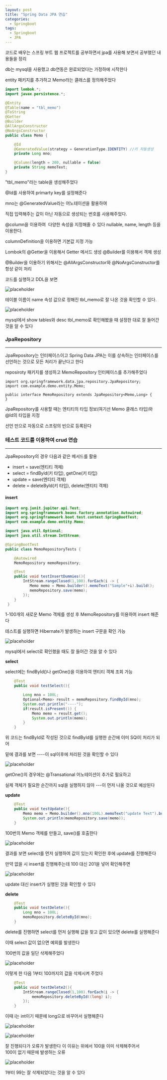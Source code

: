 ```yaml
---
layout: post
title: "Spring Data JPA 연습"
categories:
  - Springboot
tags:
  - Springboot
  - JPA
---
```



코드로 배우는 스프링 부트 웹 프로젝트를 공부하면서 jpa를 사용해 보면서 공부했던 내용들을 정리

db는 mysql을 사용했고 db연동은 완료되었다는 가정하에 시작한다

entity 패키지를 추가하고 Memo라는 클래스를 정의해주었다

```java
import lombok.*;
import javax.persistence.*;

@Entity
@Table(name = "tbl_memo")
@ToString
@Getter
@Builder
@AllArgsConstructor
@NoArgsConstructor
public class Memo {

    @Id
    @GeneratedValue(strategy = GenerationType.IDENTITY) //키 자동생성
    private Long mno;

    @Column(length = 200, nullable = false)
    private String memoText;
}
```

"tbl\_memo"라는 table을 생성해주었다 

@Id를 사용하여 primarty key를 설정해준다

mno는 @GeneratedValue라는 어노테이션을 활용하여

직접 입력해주는 값이 아닌 자동으로 생성되는 번호를 사용해주었다. 

@column을 이용하여  다양한 속성을 지정해줄 수 있다 nullable, name, length 등을 이용한다.

columnDefinition을 이용하면 기본값 지정 가능

Lombok의 @Getter을 이용해서 Getter 메서드 생성 @Builder를 이용해서 객체 생성

@Builder을 이용하기 위해서는 @AllArgsConstructor와 @NoArgsConstructor를 항상 같이 처리 

코드를 실행하고 DDL을 보면

![placeholder](https://blog.kakaocdn.net/dn/tAAfP/btqUTnHawfc/nuvfukRl34L5psTGxKktD0/img.png "Medium example image")

테이블 이름이 name 속성 값으로 정해진 tbl\_memo로 잘 나온 것을 확인할 수 있다.

![placeholder](https://img1.daumcdn.net/thumb/R1280x0/?scode=mtistory2&fname=https%3A%2F%2Fblog.kakaocdn.net%2Fdn%2FAh8XT%2FbtqUYGsapkg%2F4uLRoqPNjsSMjGXkvGSsrK%2Fimg.png "Medium example image")

mysql에서 show tables와 desc tbl\_memo로 확인해봤을 때 설정한 대로 잘 들어간 것을 알 수 있다

### **JpaRepository**

---

JpaRepository는 인터페이스이고 Spring Data JPA는 이를 상속하는 인터페이스를 선언하는 것으로 모든 처리가 끝난다고 한다

reposiroty 패키지를 생성하고 MemoRepository 인터페이스를 추가해주었다

```
import org.springframework.data.jpa.repository.JpaRepository;
import com.example.demo.entity.Memo;

public interface MemoRepository extends JpaRepository<Memo,Long> {
}

```

JpaRepository를 사용할 때는 엔티티의 타입 정보(여기선 Memo 클래스 타입)와 @Id의 타입을 지정

선언 만으로 자동으로 스프링의 빈으로 등록된다

### **테스트 코드를 이용하여 crud 연습**

---

JpaRepository의 경우 다음과 같은 메서드를 활용

-   insert = save(엔티티 객체)
-   select = findByld(키 타입), getOne(키 타입)
-   update = save(엔티티 객체)
-   delete = deleteByld(키 타입), delete(엔티티 객체)

#### **insert**

```java
import org.junit.jupiter.api.Test;
import org.springframework.beans.factory.annotation.Autowired;
import org.springframework.boot.test.context.SpringBootTest;
import com.example.demo.entity.Memo;

import java.util.Optional;
import java.util.stream.IntStream;

@SpringBootTest
public class MemoRepositoryTests {

    @Autowired
    MemoRepository memoRepository;

    @Test
    public void testInsertDummies(){
        IntStream.rangeClosed(1,100).forEach(i -> {
           Memo memo = Memo.builder().memoText("Sample"+i).build();
           memoRepository.save(memo);
        });
    }
 }
```

1-100개의 새로운 Memo 객체를 생성 후 MemoRepository를 이용하여 insert 해준다

테스트를 실행하면 Hibernate가 발생하는 insert 구문을 확인 가능

![placeholder](https://img1.daumcdn.net/thumb/R1280x0/?scode=mtistory2&fname=https%3A%2F%2Fblog.kakaocdn.net%2Fdn%2FbiS6R0%2FbtqURufLQXG%2FW9ADTRyA7kcvVk7cbzKh41%2Fimg.png "Medium example image")



mysql에서 select로 확인했을 때도 잘 들어간 것을 알 수 있다

**select**

select에는 findById()나 getOne()을 이용하여 엔티티 객체 조회 가능

```java
    @Test
    public void testSelect(){

        Long mno = 100L;
        Optional<Memo> result = memoRepository.findById(mno);
        System.out.println("----");
        if(result.isPresent()) {
            Memo memo = result.get();
            System.out.println(memo);
        }
    }
```

위 코드는 findById로 작성된 것으로 findById를 실행한 순간에 이미 SQl이 처리가 되어

밑에 결과를 보면 ----이 sql이후에 처리된 것을 확인할 수 있다

![placeholder](https://img1.daumcdn.net/thumb/R1280x0/?scode=mtistory2&fname=https%3A%2F%2Fblog.kakaocdn.net%2Fdn%2Fc2ITuv%2FbtqUUp5O5KA%2FnRqHn4uofKF4rnNn5AByKK%2Fimg.png "Medium example image")

getOne()의 경우에는 @Transational 어노테이션이 추가로 필요하고

실제 객체가 필요한 순간까지 sql을 실행하지 않아 ---이 먼저 나올 것으로 예상된다

**update**

```java
    @Test
    public void testUpdate(){
        Memo memo = Memo.builder().mno(100L).memoText("update Text").build();
        System.out.println(memoRepository.save(memo));
    }
```

100번의 Memo 객체를 만들고, save()를 호출한다

![placeholder](https://img1.daumcdn.net/thumb/R1280x0/?scode=mtistory2&fname=https%3A%2F%2Fblog.kakaocdn.net%2Fdn%2FbSsK5A%2FbtqURu7SYLQ%2FgYIIiHX88xiiZFpKek2HuK%2Fimg.png "Medium example image")

결과를 보면 select를 먼저 실행하여 값이 있는지 확인한 후에 update를 진행해준다

만약 없을 시 insert를 진행해주는데 100 대신 201을 넣어 확인해주면 

![placeholder](https://img1.daumcdn.net/thumb/R1280x0/?scode=mtistory2&fname=https%3A%2F%2Fblog.kakaocdn.net%2Fdn%2Fosb7q%2FbtqURuz6fzC%2FMk6Ty4AuuprAOp7wRY9Y8K%2Fimg.png "Medium example image")

update 대신 insert가 실행된 것을 확인할 수 있다 

**delete**

```java
    @Test
    public void testDelete(){
        Long mno = 100L;
        memoRepository.deleteById(mno);
    }
```

delete를 진행하면 select를 먼저 실행해 값을 찾고 값이 있으면 delete를 실행해준다

이때 select 값이 없으면 예외를 발생한다

100번의 값을 일단 삭제해주었다 

![placeholder](https://img1.daumcdn.net/thumb/R1280x0/?scode=mtistory2&fname=https%3A%2F%2Fblog.kakaocdn.net%2Fdn%2FbspGoA%2FbtqUOCyqzVM%2FmnZlM1Ozs94GI9YNMP2bf1%2Fimg.png "Medium example image")


이렇게 한 다음 1부터 100까지의 값을 삭제시켜 주었다  



```java
    @Test
    public void testDelete2(){
        IntStream.rangeClosed(1,100).forEach(i -> {
            memoRepository.deleteById((long) i);
        });
    }
```

이때 i는 int이기 때문에 long으로 바꾸어서 실행해준다 

![placeholder](https://img1.daumcdn.net/thumb/R1280x0/?scode=mtistory2&fname=https%3A%2F%2Fblog.kakaocdn.net%2Fdn%2FqZEB6%2FbtqURvTiglU%2FShmtbjmdVIybSLHhjHXTG1%2Fimg.png "Medium example image")

![placeholder](https://img1.daumcdn.net/thumb/R1280x0/?scode=mtistory2&fname=https%3A%2F%2Fblog.kakaocdn.net%2Fdn%2Fb6UEuF%2FbtqUUqDGppJ%2FE84iRjvxzJwsemZTdUCnJ1%2Fimg.png "Medium example image")

잘 진행되다가 오류가 발생한다 이 이유는 위에서 100을 이미 삭제해주어서   
100이 없기 때문에 발생하는 오류

![placeholder](https://img1.daumcdn.net/thumb/R1280x0/?scode=mtistory2&fname=https%3A%2F%2Fblog.kakaocdn.net%2Fdn%2FdxPOdF%2FbtqUOBsELYk%2FkehAkZLTDdSXvnAPKCkq70%2Fimg.png "Medium example image")

1부터 99는 잘 삭제되었다는 것을 알 수 있다